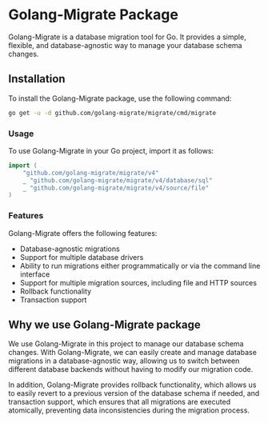 # Golang-Migrate Package

Golang-Migrate is a database migration tool for Go. It provides a simple, flexible, and database-agnostic way to manage your database schema changes.

## Installation

To install the Golang-Migrate package, use the following command:

```bash
go get -u -d github.com/golang-migrate/migrate/cmd/migrate
```

### Usage

To use Golang-Migrate in your Go project, import it as follows:

```go
import (
    "github.com/golang-migrate/migrate/v4"
    _ "github.com/golang-migrate/migrate/v4/database/sql"
    _ "github.com/golang-migrate/migrate/v4/source/file"
)
```

### Features

Golang-Migrate offers the following features:

* Database-agnostic migrations
* Support for multiple database drivers
* Ability to run migrations either programmatically or via the command line interface
* Support for multiple migration sources, including file and HTTP sources
* Rollback functionality
* Transaction support

## Why we use Golang-Migrate package

We use Golang-Migrate in this project to manage our database schema changes. With Golang-Migrate, we can easily create and manage database migrations in a database-agnostic way, allowing us to switch between different database backends without having to modify our migration code.

In addition, Golang-Migrate provides rollback functionality, which allows us to easily revert to a previous version of the database schema if needed, and transaction support, which ensures that all migrations are executed atomically, preventing data inconsistencies during the migration process.
